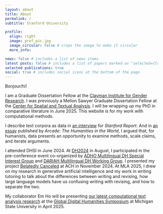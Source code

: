 ```yaml
---
layout: about
title: About
permalink: /
subtitle: Stanford University

profile:
  align: right
  image: prof_pic.jpg
  image_circular: false # crops the image to make it circular
  more_info:

news: false # includes a list of news items
latest posts: false # includes a list of papers marked as "selected={true}"
selected publications: true
social: true # includes social icons at the bottom of the page
---
```


Bonjour/hi!

I am a Graduate Dissertation Fellow at the [Clayman Institute for Gender Research](https://gender.stanford.edu/). I was previously a Mellon Sawyer Graduate Dissertation Fellow at the [Center for Spatial and Textual Analysis](https://cesta.stanford.edu/). I will be wrapping up my PhD in comparative literature in June 2025. This website is for my work with computational methods.

I describe text corpora as data in [an interview](https://news.stanford.edu/stories/2024/05/where-data-and-the-humanities-intersect) for _Stanford Report_. And in [an essay](https://shc.stanford.edu/arcade/interventions/places-and-uses-data) published by _Arcade: The Humanities in the World_, I argued that, for humanists, data presents an opportunity to examine methods, scale claims, and iterate arguments.

I attended DHSI in June 2024. At [DH2024](https://dh2024.adho.org/) in August, I participated in the pre-conference event co-organized by [ADHO Multilingual DH Special Interest Group](https://multilingualdh.org/) and [DARIAH Multilingual DH Working Group](https://multilingual.hypotheses.org/). I presented my project [Belatedly Canceled](https://chloebrault.github.io/projects/cesta_dh_fellowship/) at ACH in November 2024. At MLA 2025, I drew on my research in generative artificial intelligence and my work in writing tutoring to talk about the differences between writing and revising, how large language models have us confusing writing with revising, and how to separate the two.


My collaborator Em Ho will be presenting [our latest computational text analysis research](https://chloebrault.github.io/projects/where_in_the_world_quebec/) at the [Global Digital Humanities Symposium](https://msuglobaldh.org/) at Michigan State University in April 2025.

